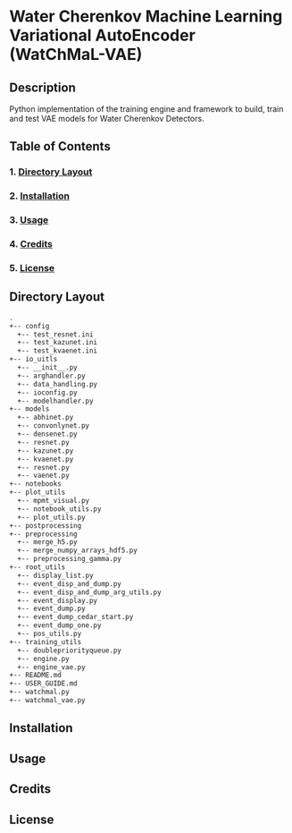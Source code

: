 # Water Cherenkov Machine Learning Variational AutoEncoder (WatChMaL-VAE)


## Description

Python implementation of the training engine and framework to build, train and test VAE models for Water Cherenkov Detectors.

## Table of Contents

### 1. [Directory Layout](#directory_layout)
### 2. [Installation](#installation)
### 3. [Usage](#usage)
### 4. [Credits](#credits)
### 5. [License](#license)

## Directory Layout <a id="directory_layout"></a>

```bash
.
+-- config
  +-- test_resnet.ini
  +-- test_kazunet.ini
  +-- test_kvaenet.ini
+-- io_uitls
  +-- __init__.py
  +-- arghandler.py
  +-- data_handling.py
  +-- ioconfig.py
  +-- modelhandler.py
+-- models
  +-- abhinet.py
  +-- convonlynet.py
  +-- densenet.py
  +-- resnet.py
  +-- kazunet.py
  +-- kvaenet.py
  +-- resnet.py
  +-- vaenet.py
+-- notebooks
+-- plot_utils
  +-- mpmt_visual.py
  +-- notebook_utils.py
  +-- plot_utils.py
+-- postprocessing
+-- preprocessing
  +-- merge_h5.py
  +-- merge_numpy_arrays_hdf5.py
  +-- preprocessing_gamma.py
+-- root_utils
  +-- display_list.py
  +-- event_disp_and_dump.py
  +-- event_disp_and_dump_arg_utils.py
  +-- event_display.py
  +-- event_dump.py
  +-- event_dump_cedar_start.py
  +-- event_dump_one.py
  +-- pos_utils.py
+-- training_utils
  +-- doublepriorityqueue.py
  +-- engine.py
  +-- engine_vae.py
+-- README.md
+-- USER_GUIDE.md
+-- watchmal.py
+-- watchmal_vae.py
```

## Installation <a id="installation"></a>

## Usage <a id="usage"></a>

## Credits <a id="credits"></a>

## License <a id="license"></a>

